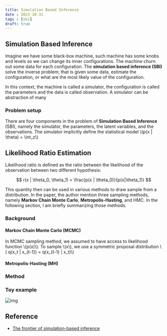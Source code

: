 ```yaml
---
title: Simulation Based Inference
date : 2023-10-31
tags : [sbi]
draft: true
---
```




## Simulation Based Inference

Imagine we have some black-box machine, such machine has some knobs and levels so we can change its inner configurations. The machine churn out some data for each configuration. The **simulation based inference (SBI)** solve the inverse problem; that is given some data, estimate the configuration, or what are the most likely value of the configuration. 

In this context, the machine is called a simulator, the configuration is called the parameters and the data is called observation. A simulator can be abstraction of many 



### Problem setup
There are four components in the problem of **Simulation Based Inference** (SBI), namely the simulator, the parameters, the latent variables, and the observations. The simulator implicitly define the statistical model \\(p(x | \theta) = \int_z\\)


## Likelihood Ratio Estimation

Likelihood ratio is defined as the ratio between the likelihood of the observation between two different hypothesis:

$$
r(x | \theta_0, \theta_1) = \frac{p(x | \theta_0)}{p(x|\theta_1)}
$$

This quantity then can be used in various methods to draw sample from a distribution. In the paper, the author mention three sampling methods, namely **Markov Chain Monte Carlo**, **Metropolis-Hasting**, and HMC. In the following section, I am briefly summarizing those methods.

### Background

#### Markov Chain Monte Carlo (MCMC)

In MCMC sampling method, we assumed to have access to likelihood function \\(p(x)\\). To sample \\(x\\), we use a symmetric proposal distribution  \\( q(x_t | x_{t-1}) = q(x_{t-1} | x_t)\\)


#### Metropolis-Hasting (MH) 


### Method


### Toy example
![img](/images/amcmc.png)

## Reference

- [The frontier of simulation-based inference](https://www.pnas.org/doi/full/10.1073/pnas.1912789117)
